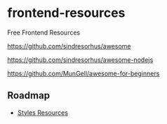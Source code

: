 # frontend-resources
Free Frontend Resources


https://github.com/sindresorhus/awesome

https://github.com/sindresorhus/awesome-nodejs

https://github.com/MunGell/awesome-for-beginners

## Roadmap

* [Styles Resources](styles-resources/)
